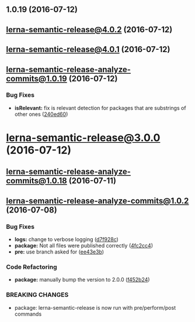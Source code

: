 <a name="1.0.19"></a>
## 1.0.19 (2016-07-12)



<a name="lerna-semantic-release@4.0.2"></a>
## lerna-semantic-release@4.0.2 (2016-07-12)



<a name="lerna-semantic-release@4.0.1"></a>
## lerna-semantic-release@4.0.1 (2016-07-12)



<a name="lerna-semantic-release-analyze-commits@1.0.19"></a>
## lerna-semantic-release-analyze-commits@1.0.19 (2016-07-12)


### Bug Fixes

* **isRelevant:** fix is relevant detection for packages that are substrings of other ones ([240ed60](https://github.com/atlassian/lerna-semantic-release/commit/240ed60))



<a name="lerna-semantic-release@3.0.0"></a>
# lerna-semantic-release@3.0.0 (2016-07-12)



<a name="lerna-semantic-release-analyze-commits@1.0.18"></a>
## lerna-semantic-release-analyze-commits@1.0.18 (2016-07-11)



<a name="lerna-semantic-release-analyze-commits@1.0.2"></a>
## lerna-semantic-release-analyze-commits@1.0.2 (2016-07-08)


### Bug Fixes

* **logs:** change to verbose logging ([d7f928c](https://github.com/atlassian/lerna-semantic-release/commit/d7f928c))
* **package:** Not all files were published correctly ([4fc2cc4](https://github.com/atlassian/lerna-semantic-release/commit/4fc2cc4))
* **pre:** use branch asked for ([ee43e3b](https://github.com/atlassian/lerna-semantic-release/commit/ee43e3b))


### Code Refactoring

* **package:** manually bump the version to 2.0.0 ([f452b24](https://github.com/atlassian/lerna-semantic-release/commit/f452b24))


### BREAKING CHANGES

* package: lerna-semantic-release is now run with pre/perform/post commands




